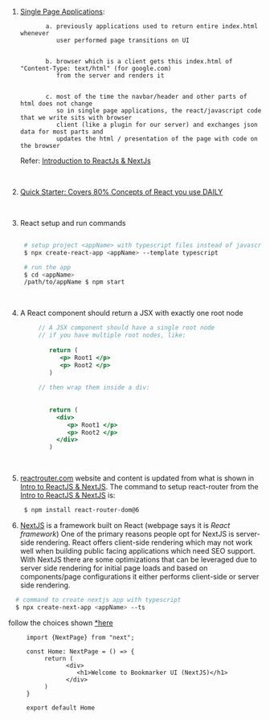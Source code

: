 1. [Single Page Applications](https://en.wikipedia.org/wiki/Single-page_application):


              a. previously applications used to return entire index.html whenever 
                 user performed page transitions on UI 


              b. browser which is a client gets this index.html of "Content-Type: text/html" (for google.com)
                 from the server and renders it 


              c. most of the time the navbar/header and other parts of html does not change
                 so in single page applications, the react/javascript code that we write sits with browser
                 client (like a plugin for our server) and exchanges json data for most parts and 
                 updates the html / presentation of the page with code on the browser 
          
   Refer: [Introduction to ReactJs & NextJs](https://youtu.be/x5KMRG3bt1Q)

<br>

2. [Quick Starter: Covers 80% Concepts of React you use DAILY](https://react.dev/learn)

<br>

3. React setup and run commands  

   ```bash
    
    # setup project <appName> with typescript files instead of javascript 
    $ npx create-react-app <appName> --template typescript
   
    # run the app
    $ cd <appName>
    /path/to/appName $ npm start
   ```
<br>

4. A React component should return a JSX with exactly one root node

   ```jsx
        // A JSX component should have a single root node
        // if you have multiple root nodes, like:
         
           return (
              <p> Root1 </p>
              <p> Root2 </p>
           )
         
        // then wrap them inside a div:
        
        
           return (
             <div>
                <p> Root1 </p>
                <p> Root2 </p>
             </div>
           )
   ```
<br>


5.  [reactrouter.com](http://reactrouter.com) website and content is updated from what is shown in 
    [Intro to ReactJS & NextJS](https://youtu.be/x5KMRG3bt1Q). The command to setup react-router
    from the [Intro to ReactJS & NextJS](https://youtu.be/x5KMRG3bt1Q) is: 
    ```bash
     $ npm install react-router-dom@6
    ```

6. [NextJS](https://nextjs.org/) is a framework built on React (webpage says it is <em>React framework</em>)
   One of the primary reasons people opt for NextJS is server-side rendering.
   React offers client-side rendering which may not work well when building public facing applications
   which need SEO support. With NextJS there are some optimizations that can be leveraged due to server
   side rendering for initial page loads and based on components/page configurations it either performs client-side or
   server side rendering.
  
  ```bash
    # command to create nextjs app with typescript
    $ npx create-next-app <appName> --ts 
  ```
   follow the choices shown [*here](https://stackoverflow.com/a/76318637) 

   ```tsx
        import {NextPage} from "next";
       
        const Home: NextPage = () => {
             return (
                   <div>
                      <h1>Welcome to Bookmarker UI (NextJS)</h1>
                   </div>
             )
        }
       
        export default Home
   ```